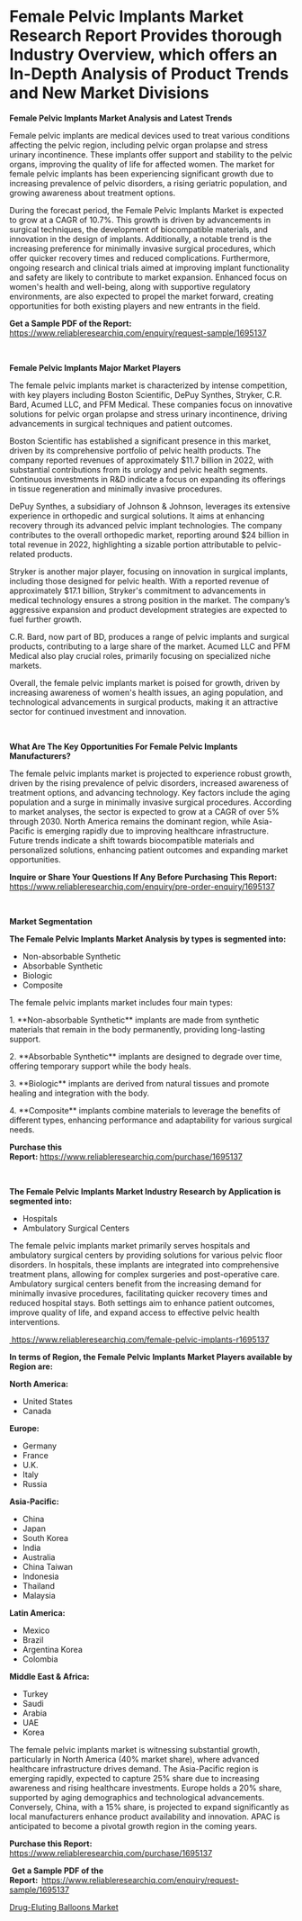 <p><h1>Female Pelvic Implants Market Research Report Provides thorough Industry Overview, which offers an In-Depth Analysis of Product Trends and New Market Divisions</h1></p><p><strong>Female Pelvic Implants Market Analysis and Latest Trends</strong></p>
<p><p>Female pelvic implants are medical devices used to treat various conditions affecting the pelvic region, including pelvic organ prolapse and stress urinary incontinence. These implants offer support and stability to the pelvic organs, improving the quality of life for affected women. The market for female pelvic implants has been experiencing significant growth due to increasing prevalence of pelvic disorders, a rising geriatric population, and growing awareness about treatment options.</p><p>During the forecast period, the Female Pelvic Implants Market is expected to grow at a CAGR of 10.7%. This growth is driven by advancements in surgical techniques, the development of biocompatible materials, and innovation in the design of implants. Additionally, a notable trend is the increasing preference for minimally invasive surgical procedures, which offer quicker recovery times and reduced complications. Furthermore, ongoing research and clinical trials aimed at improving implant functionality and safety are likely to contribute to market expansion. Enhanced focus on women's health and well-being, along with supportive regulatory environments, are also expected to propel the market forward, creating opportunities for both existing players and new entrants in the field.</p></p>
<p><strong>Get a Sample PDF of the Report:&nbsp;</strong> <a href="https://www.reliableresearchiq.com/enquiry/request-sample/1695137?utm_campaign=2276&utm_medium=2&utm_source=Github&utm_content=ia&utm_term=25032025&utm_id=female-pelvic-implants">https://www.reliableresearchiq.com/enquiry/request-sample/1695137</a></p>
<p>&nbsp;</p>
<p><strong>Female Pelvic Implants Major Market Players</strong></p>
<p><p>The female pelvic implants market is characterized by intense competition, with key players including Boston Scientific, DePuy Synthes, Stryker, C.R. Bard, Acumed LLC, and PFM Medical. These companies focus on innovative solutions for pelvic organ prolapse and stress urinary incontinence, driving advancements in surgical techniques and patient outcomes.</p><p>Boston Scientific has established a significant presence in this market, driven by its comprehensive portfolio of pelvic health products. The company reported revenues of approximately $11.7 billion in 2022, with substantial contributions from its urology and pelvic health segments. Continuous investments in R&D indicate a focus on expanding its offerings in tissue regeneration and minimally invasive procedures.</p><p>DePuy Synthes, a subsidiary of Johnson & Johnson, leverages its extensive experience in orthopedic and surgical solutions. It aims at enhancing recovery through its advanced pelvic implant technologies. The company contributes to the overall orthopedic market, reporting around $24 billion in total revenue in 2022, highlighting a sizable portion attributable to pelvic-related products.</p><p>Stryker is another major player, focusing on innovation in surgical implants, including those designed for pelvic health. With a reported revenue of approximately $17.1 billion, Stryker's commitment to advancements in medical technology ensures a strong position in the market. The company’s aggressive expansion and product development strategies are expected to fuel further growth.</p><p>C.R. Bard, now part of BD, produces a range of pelvic implants and surgical products, contributing to a large share of the market. Acumed LLC and PFM Medical also play crucial roles, primarily focusing on specialized niche markets.</p><p>Overall, the female pelvic implants market is poised for growth, driven by increasing awareness of women's health issues, an aging population, and technological advancements in surgical products, making it an attractive sector for continued investment and innovation.</p></p>
<p>&nbsp;</p>
<p><strong>What Are The Key Opportunities For Female Pelvic Implants Manufacturers?</strong></p>
<p><p>The female pelvic implants market is projected to experience robust growth, driven by the rising prevalence of pelvic disorders, increased awareness of treatment options, and advancing technology. Key factors include the aging population and a surge in minimally invasive surgical procedures. According to market analyses, the sector is expected to grow at a CAGR of over 5% through 2030. North America remains the dominant region, while Asia-Pacific is emerging rapidly due to improving healthcare infrastructure. Future trends indicate a shift towards biocompatible materials and personalized solutions, enhancing patient outcomes and expanding market opportunities.</p></p>
<p><strong>Inquire or Share Your Questions If Any Before Purchasing This Report:</strong> <a href="https://www.reliableresearchiq.com/enquiry/pre-order-enquiry/1695137?utm_campaign=2276&utm_medium=2&utm_source=Github&utm_content=ia&utm_term=25032025&utm_id=female-pelvic-implants">https://www.reliableresearchiq.com/enquiry/pre-order-enquiry/1695137</a></p>
<p>&nbsp;</p>
<p><strong>Market Segmentation</strong></p>
<p><strong>The Female Pelvic Implants Market Analysis by types is segmented into:</strong></p>
<p><ul><li>Non-absorbable Synthetic</li><li>Absorbable Synthetic</li><li>Biologic</li><li>Composite</li></ul></p>
<p><p>The female pelvic implants market includes four main types: </p><p>1. **Non-absorbable Synthetic** implants are made from synthetic materials that remain in the body permanently, providing long-lasting support.</p><p>2. **Absorbable Synthetic** implants are designed to degrade over time, offering temporary support while the body heals.</p><p>3. **Biologic** implants are derived from natural tissues and promote healing and integration with the body.</p><p>4. **Composite** implants combine materials to leverage the benefits of different types, enhancing performance and adaptability for various surgical needs.</p></p>
<p><strong>Purchase this Report:&nbsp;</strong><a href="https://www.reliableresearchiq.com/purchase/1695137?utm_campaign=2276&utm_medium=2&utm_source=Github&utm_content=ia&utm_term=25032025&utm_id=female-pelvic-implants">https://www.reliableresearchiq.com/purchase/1695137</a></p>
<p>&nbsp;</p>
<p><strong>The Female Pelvic Implants Market Industry Research by Application is segmented into:</strong></p>
<p><ul><li>Hospitals</li><li>Ambulatory Surgical Centers</li></ul></p>
<p><p>The female pelvic implants market primarily serves hospitals and ambulatory surgical centers by providing solutions for various pelvic floor disorders. In hospitals, these implants are integrated into comprehensive treatment plans, allowing for complex surgeries and post-operative care. Ambulatory surgical centers benefit from the increasing demand for minimally invasive procedures, facilitating quicker recovery times and reduced hospital stays. Both settings aim to enhance patient outcomes, improve quality of life, and expand access to effective pelvic health interventions.</p></p>
<p><a href="https://www.reliableresearchiq.com/female-pelvic-implants-r1695137?utm_campaign=2276&utm_medium=2&utm_source=Github&utm_content=ia&utm_term=25032025&utm_id=female-pelvic-implants">&nbsp;https://www.reliableresearchiq.com/female-pelvic-implants-r1695137</a></p>
<p><strong>In terms of Region, the Female Pelvic Implants Market Players available by Region are:</strong></p>
<p>
    <p> <strong> North America: </strong>
        <ul>
            <li>United States</li>
            <li>Canada</li>
        </ul>
        </p> 
    <p> <strong> Europe: </strong>
        <ul>
            <li>Germany</li>
            <li>France</li>
            <li>U.K.</li>
            <li>Italy</li>
            <li>Russia</li>
        </ul>
        </p> 
    <p> <strong> Asia-Pacific: </strong>
        <ul>
            <li>China</li>
            <li>Japan</li>
            <li>South Korea</li>
            <li>India</li>
            <li>Australia</li>
            <li>China Taiwan</li>
            <li>Indonesia</li>
            <li>Thailand</li>
            <li>Malaysia</li>
        </ul>
        </p> 
    <p> <strong> Latin America: </strong>
        <ul>
            <li>Mexico</li>
            <li>Brazil</li>
            <li>Argentina Korea</li>
            <li>Colombia</li>
        </ul>
        </p> 
    <p> <strong> Middle East & Africa: </strong>
        <ul>
            <li>Turkey</li>
            <li>Saudi</li>
            <li>Arabia</li>
            <li>UAE</li>
            <li>Korea</li>
        </ul>
    </p>
    </p>
<p><p>The female pelvic implants market is witnessing substantial growth, particularly in North America (40% market share), where advanced healthcare infrastructure drives demand. The Asia-Pacific region is emerging rapidly, expected to capture 25% share due to increasing awareness and rising healthcare investments. Europe holds a 20% share, supported by aging demographics and technological advancements. Conversely, China, with a 15% share, is projected to expand significantly as local manufacturers enhance product availability and innovation. APAC is anticipated to become a pivotal growth region in the coming years.</p></p>
<p><strong>Purchase this Report: </strong><a href="https://www.reliableresearchiq.com/purchase/1695137?utm_campaign=2276&utm_medium=2&utm_source=Github&utm_content=ia&utm_term=25032025&utm_id=female-pelvic-implants">https://www.reliableresearchiq.com/purchase/1695137</a></p>
<p>&nbsp;<strong>Get a Sample PDF of the Report:&nbsp;&nbsp;</strong><a href="https://www.reliableresearchiq.com/enquiry/request-sample/1695137?utm_campaign=2276&utm_medium=2&utm_source=Github&utm_content=ia&utm_term=25032025&utm_id=female-pelvic-implants">https://www.reliableresearchiq.com/enquiry/request-sample/1695137</a></p>
<p><strong></strong></p>
<p><p><a href="https://github.com/petbigbeepjn/Market-Research-Report-List-2/blob/main/drug-eluting-balloons-market.md?utm_campaign=2276&utm_medium=2&utm_source=Github&utm_content=ia&utm_term=25032025&utm_id=female-pelvic-implants">Drug-Eluting Balloons Market</a></p></p>